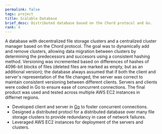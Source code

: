 ```yaml
---
permalink: false
tags: project
title: Scalable Database
brief_desc: Distributed database based on the Chord protocol and Go.
rank: 4
---
```

A database with decentralized file storage clusters and a centralized cluster
manager based on the Chord protocol. The goal was to dynamically add and remove
clusters, allowing data migration between clusters by determining the
predecessors and succesors using a consistent hashing method. Versioning was
incremented based on differences of hashes of 4096-bit blocks of files (deleted
files are marked as empty, but as an additional version); the database always
assumed that if both the client and server's representation of the file changed,
the server was correct to maintain consistent versioning between different
clients. Servers and clients were coded in Go to ensure ease of concurrent
connections. The final product was used and tested across multiple AWS EC2
instances in differnet regions.

* Developed client and server in [Go](https://go.dev) to foster concurrent
    connections.
* Designed a distributed protocl for a distributed database over many file
    storage clusters to provide redundancy in case of network failures.
* Leveraged AWS EC2 instances for deployment of the servers and clusters.